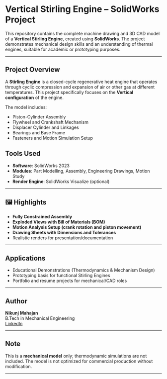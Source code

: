 # Vertical Stirling Engine – SolidWorks Project

This repository contains the complete machine drawing and 3D CAD model of a **Vertical Stirling Engine**, created using **SolidWorks**. The project demonstrates mechanical design skills and an understanding of thermal engines, suitable for academic or prototyping purposes.

---

## Project Overview

A **Stirling Engine** is a closed-cycle regenerative heat engine that operates through cyclic compression and expansion of air or other gas at different temperatures. This project specifically focuses on the **Vertical configuration** of the engine.

The model includes:
- Piston-Cylinder Assembly
- Flywheel and Crankshaft Mechanism
- Displacer Cylinder and Linkages
- Bearings and Base Frame
- Fasteners and Motion Simulation Setup

## Tools Used

- **Software**: SolidWorks 2023
- **Modules**: Part Modelling, Assembly, Engineering Drawings, Motion Study
- **Render Engine**: SolidWorks Visualize (optional)

---

## 🖼️ Highlights

- **Fully Constrained Assembly**
- **Exploded Views with Bill of Materials (BOM)**
- **Motion Analysis Setup (crank rotation and piston movement)**
- **Drawing Sheets with Dimensions and Tolerances**
- Realistic renders for presentation/documentation

---

## Applications

- Educational Demonstrations (Thermodynamics & Mechanism Design)
- Prototyping basis for functional Stirling Engines
- Portfolio and resume projects for mechanical/CAD roles

---

## Author

**Nikunj Mahajan**  
B.Tech in Mechanical Engineering  
[LinkedIn](https://www.linkedin.com/in/nikunj-mahajan-a21667280/)

---

## Note

This is a **mechanical model** only; thermodynamic simulations are not included. The model is not optimized for commercial production without modification.

---



